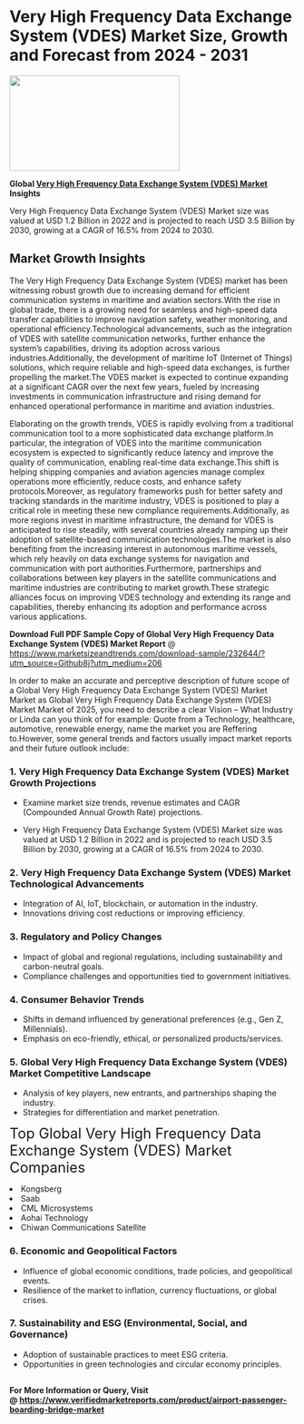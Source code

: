 <H1>Very High Frequency Data Exchange System (VDES) Market Size, Growth and Forecast from 2024 - 2031</H1><img class="aligncenter size-medium wp-image-584254" src="https://thirdeyenews.in/wp-content/uploads/2024/09/Global-Market-Research-300x168.jpeg" alt="" width="300" height="168" /><p><strong>Global&nbsp;<a href="https://www.marketsizeandtrends.com/download-sample/232644/?utm_source=Github8j?utm_medium=206">Very High Frequency Data Exchange System (VDES) Market</a> Insights</strong></p><p>Very High Frequency Data Exchange System (VDES) Market size was valued at USD 1.2 Billion in 2022 and is projected to reach USD 3.5 Billion by 2030, growing at a CAGR of 16.5% from 2024 to 2030.</p><p><h2>Market Growth Insights</h2> <p>The Very High Frequency Data Exchange System (VDES) market has been witnessing robust growth due to increasing demand for efficient communication systems in maritime and aviation sectors.With the rise in global trade, there is a growing need for seamless and high-speed data transfer capabilities to improve navigation safety, weather monitoring, and operational efficiency.Technological advancements, such as the integration of VDES with satellite communication networks, further enhance the system’s capabilities, driving its adoption across various industries.Additionally, the development of maritime IoT (Internet of Things) solutions, which require reliable and high-speed data exchanges, is further propelling the market.The VDES market is expected to continue expanding at a significant CAGR over the next few years, fueled by increasing investments in communication infrastructure and rising demand for enhanced operational performance in maritime and aviation industries.</p> <p>Elaborating on the growth trends, VDES is rapidly evolving from a traditional communication tool to a more sophisticated data exchange platform.In particular, the integration of VDES into the maritime communication ecosystem is expected to significantly reduce latency and improve the quality of communication, enabling real-time data exchange.This shift is helping shipping companies and aviation agencies manage complex operations more efficiently, reduce costs, and enhance safety protocols.Moreover, as regulatory frameworks push for better safety and tracking standards in the maritime industry, VDES is positioned to play a critical role in meeting these new compliance requirements.Additionally, as more regions invest in maritime infrastructure, the demand for VDES is anticipated to rise steadily, with several countries already ramping up their adoption of satellite-based communication technologies.The market is also benefiting from the increasing interest in autonomous maritime vessels, which rely heavily on data exchange systems for navigation and communication with port authorities.Furthermore, partnerships and collaborations between key players in the satellite communications and maritime industries are contributing to market growth.These strategic alliances focus on improving VDES technology and extending its range and capabilities, thereby enhancing its adoption and performance across various applications.</p> <p><span class=""><strong>Download Full PDF Sample Copy of Global Very High Frequency Data Exchange System (VDES) Market Report</strong> @ <a href="https://www.marketsizeandtrends.com/download-sample/232644/?utm_source=Github8j?utm_medium=206" target="_blank">https://www.marketsizeandtrends.com/download-sample/232644/?utm_source=Github8j?utm_medium=206</a></span></p><p>In order to make an accurate and perceptive description of future scope of a Global&nbsp;Very High Frequency Data Exchange System (VDES) Market Market as Global&nbsp;Very High Frequency Data Exchange System (VDES) Market Market of 2025, you need to describe a clear Vision &ndash; What Industry or Linda can you think of for example: Quote from a Technology, healthcare, automotive, renewable energy, name the market you are Reffering to.However, some general trends and factors usually impact market reports and their future outlook include:</p><h3>1.&nbsp;<strong>Very High Frequency Data Exchange System (VDES) Market Growth Projections</strong></h3><ul><li>Examine market size trends, revenue estimates and CAGR (Compounded Annual Growth Rate) projections.</li><li><p>Very High Frequency Data Exchange System (VDES) Market size was valued at USD 1.2 Billion in 2022 and is projected to reach USD 3.5 Billion by 2030, growing at a CAGR of 16.5% from 2024 to 2030.</p></li></ul><h3>2.&nbsp;<strong>Very High Frequency Data Exchange System (VDES) Market Technological Advancements</strong></h3><ul><li>Integration of AI, IoT, blockchain, or automation in the industry.</li><li>Innovations driving cost reductions or improving efficiency.</li></ul><h3>3.&nbsp;<strong>Regulatory and Policy Changes</strong></h3><ul><li>Impact of global and regional regulations, including sustainability and carbon-neutral goals.</li><li>Compliance challenges and opportunities tied to government initiatives.</li></ul><h3>4.&nbsp;<strong>Consumer Behavior Trends</strong></h3><ul><li>Shifts in demand influenced by generational preferences (e.g., Gen Z, Millennials).</li><li>Emphasis on eco-friendly, ethical, or personalized products/services.</li></ul><h3>5.&nbsp;<strong>Global Very High Frequency Data Exchange System (VDES) Market Competitive Landscape</strong></h3><ul><li>Analysis of key players, new entrants, and partnerships shaping the industry.</li><li>Strategies for differentiation and market penetration.</li></ul><p data-pm-slice="1 1 []"><span style="color: inherit; font-family: inherit; font-size: 25px;">Top Global Very High Frequency Data Exchange System (VDES) Market Companies</span></p><div class="" data-test-id=""><p><li>Kongsberg</li><li> Saab</li><li> CML Microsystems</li><li> Aohai Technology</li><li> Chiwan Communications Satellite</li></p></div><h3>6.&nbsp;<strong>Economic and Geopolitical Factors</strong></h3><ul><li>Influence of global economic conditions, trade policies, and geopolitical events.</li><li>Resilience of the market to inflation, currency fluctuations, or global crises.</li></ul><h3>7.&nbsp;<strong>Sustainability and ESG (Environmental, Social, and Governance)</strong></h3><ul><li>Adoption of sustainable practices to meet ESG criteria.</li><li>Opportunities in green technologies and circular economy principles.</li></ul><h2><strong style="font-size: 14px;">For More Information or Query, Visit @&nbsp;</strong><a style="background-color: #ffffff; font-size: 14px;" href="https://www.marketsizeandtrends.com/report/very-high-frequency-data-exchange-system-vdes-market/" target="_blank">https://www.verifiedmarketreports.com/product/airport-passenger-boarding-bridge-market</a></h2>
